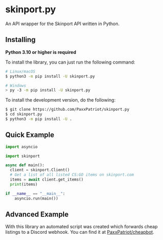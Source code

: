 # skinport.py
An API wrapper for the Skinport API written in Python.

Installing
----------

**Python 3.10 or higher is required**

To install the library, you can just run the following command:

```bash
# Linux/macOS
$ python3 -m pip install -U skinport.py

# Windows
> py -3 -m pip install -U skinport.py
```

To install the development version, do the following:
```bash
$ git clone https://github.com/PaxxPatriot/skinport.py
$ cd skinport.py
$ python3 -m pip install -U .
```

Quick Example
--------------

```Python
import asyncio

import skinport

async def main():
  client = skinport.Client()
  # Get a list of all listed CS:GO items on skinport.com
  items = await client.get_items()
  print(items)

if __name__ == "__main__":
    asyncio.run(main())
```

Advanced Example
-----------------

With this library an automated script was created which forwards cheap listings to a Discord webhook. You can find it at [PaxxPatriot/cheapbot](https://github.com/PaxxPatriot/cheapbot).
